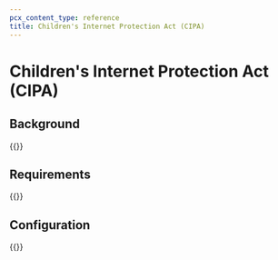 ```yaml
---
pcx_content_type: reference
title: Children's Internet Protection Act (CIPA)
---
```


# Children's Internet Protection Act (CIPA)

## Background

{{<render file="_cipa-description.md" productFolder="fundamentals">}}

## Requirements

{{<render file="_cipa-requirements.md" productFolder="fundamentals">}}

## Configuration

{{<render file="_cipa-configuration.md" productFolder="fundamentals">}}
